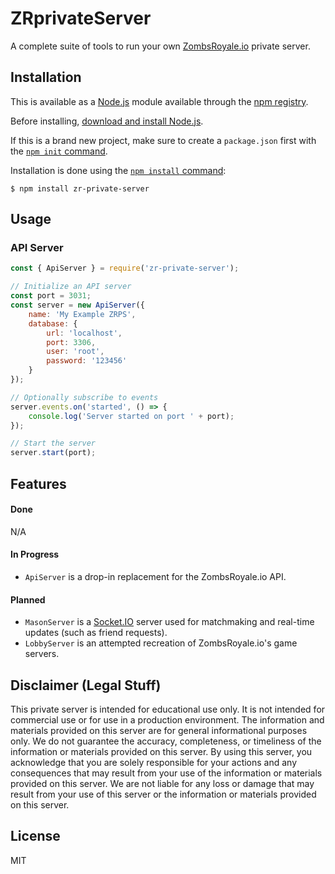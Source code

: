 # ZRprivateServer
A complete suite of tools to run your own [ZombsRoyale.io](https://zombsroyale.io) private server.

## Installation

This is available as a [Node.js](https://nodejs.org/en/) module available through the
[npm registry](https://www.npmjs.com/).

Before installing, [download and install Node.js](https://nodejs.org/en/download/).

If this is a brand new project, make sure to create a `package.json` first with
the [`npm init` command](https://docs.npmjs.com/creating-a-package-json-file).

Installation is done using the
[`npm install` command](https://docs.npmjs.com/getting-started/installing-npm-packages-locally):

```console
$ npm install zr-private-server
```

## Usage

### API Server

```js
const { ApiServer } = require('zr-private-server');

// Initialize an API server
const port = 3031;
const server = new ApiServer({
    name: 'My Example ZRPS',
    database: {
        url: 'localhost',
        port: 3306,
        user: 'root',
        password: '123456'
    }
});

// Optionally subscribe to events
server.events.on('started', () => {
    console.log('Server started on port ' + port);
});

// Start the server
server.start(port);
```

## Features

#### Done
N/A

#### In Progress
- ``ApiServer`` is a drop-in replacement for the ZombsRoyale.io API.

#### Planned
- ``MasonServer`` is a [Socket.IO](https://socket.io/) server used for matchmaking and real-time updates (such as friend requests).
- ``LobbyServer`` is an attempted recreation of ZombsRoyale.io's game servers.

## Disclaimer (Legal Stuff)
This private server is intended for educational use only. It is not intended for commercial use or for use in a production environment. The information and materials provided on this server are for general informational purposes only. We do not guarantee the accuracy, completeness, or timeliness of the information or materials provided on this server. By using this server, you acknowledge that you are solely responsible for your actions and any consequences that may result from your use of the information or materials provided on this server. We are not liable for any loss or damage that may result from your use of this server or the information or materials provided on this server.

## License

MIT
